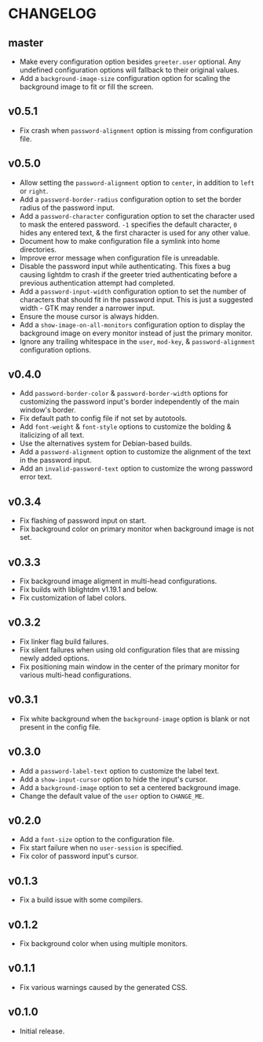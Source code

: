 # CHANGELOG

## master

* Make every configuration option besides `greeter.user` optional. Any
  undefined configuration options will fallback to their original values.
* Add a `background-image-size` configuration option for scaling the background
  image to fit or fill the screen.

## v0.5.1

* Fix crash when `password-alignment` option is missing from configuration
  file.

## v0.5.0

* Allow setting the `password-alignment` option to `center`, in addition to
  `left` or `right`.
* Add a `password-border-radius` configuration option to set the border radius
  of the password input.
* Add a `password-character` configuration option to set the character used to
  mask the entered password. `-1` specifies the default character, `0` hides
  any entered text, & the first character is used for any other value.
* Document how to make configuration file a symlink into home directories.
* Improve error message when configuration file is unreadable.
* Disable the password input while authenticating. This fixes a bug causing
  lightdm to crash if the greeter tried authenticating before a previous
  authentication attempt had completed.
* Add a `password-input-width` configuration option to set the number of
  characters that should fit in the password input. This is just a suggested
  width - GTK may render a narrower input.
* Ensure the mouse cursor is always hidden.
* Add a `show-image-on-all-monitors` configuration option to display the
  background image on every monitor instead of just the primary monitor.
* Ignore any trailing whitespace in the `user`, `mod-key`, &
  `password-alignment` configuration options.

## v0.4.0

* Add `password-border-color` & `password-border-width` options for customizing
  the password input's border independently of the main window's border.
* Fix default path to config file if not set by autotools.
* Add `font-weight` & `font-style` options to customize the bolding &
  italicizing of all text.
* Use the alternatives system for Debian-based builds.
* Add a `password-alignment` option to customize the alignment of the text in the
  password input.
* Add an `invalid-password-text` option to customize the wrong password error
  text.

## v0.3.4

* Fix flashing of password input on start.
* Fix background color on primary monitor when background image is not set.

## v0.3.3

* Fix background image aligment in multi-head configurations.
* Fix builds with liblightdm v1.19.1 and below.
* Fix customization of label colors.

## v0.3.2

* Fix linker flag build failures.
* Fix silent failures when using old configuration files that are missing newly
  added options.
* Fix positioning main window in the center of the primary monitor for various
  multi-head configurations.

## v0.3.1

* Fix white background when the `background-image` option is blank or not
  present in the config file.

## v0.3.0

* Add a `password-label-text` option to customize the label text.
* Add a `show-input-cursor` option to hide the input's cursor.
* Add a `background-image` option to set a centered background image.
* Change the default value of the `user` option to `CHANGE_ME`.

## v0.2.0

* Add a `font-size` option to the configuration file.
* Fix start failure when no `user-session` is specified.
* Fix color of password input's cursor.

## v0.1.3

* Fix a build issue with some compilers.

## v0.1.2

* Fix background color when using multiple monitors.

## v0.1.1

* Fix various warnings caused by the generated CSS.

## v0.1.0

* Initial release.
